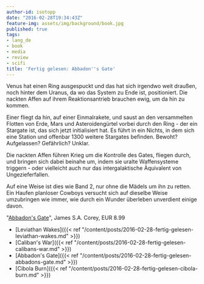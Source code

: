 ```yaml
---
author-id: isotopp
date: "2016-02-28T19:34:43Z"
feature-img: assets/img/background/book.jpg
published: true
tags:
- lang_de
- book
- media
- review
- scifi
title: 'Fertig gelesen: Abbadon''s Gate'
---
```

Venus hat einen Ring ausgespuckt und das hat sich irgendwo weit draußen, noch hinter dem Uranus, da wo das System zu Ende ist, positioniert. Die nackten Affen auf ihrem Reaktionsantrieb brauchen ewig, um da hin zu kommen.

Einer fliegt da hin, auf einer Einmalrakete, und saust an den versammelten Flotten von Erde, Mars und Asteroidengürtel vorbei durch den Ring - der ein Stargate ist, das sich jetzt initialisiert hat. Es führt in ein Nichts, in dem sich eine Station und offenbar 1300 weitere Stargates befinden. Bewoht? Aufgelassen? Gefährlich? Unklar.

Die nackten Affen führen Krieg um die Kontrolle des Gates, fliegen durch, und bringen sich dabei beinahe um, indem sie uralte Waffensysteme triggern - oder vielleicht auch nur das intergalaktische Äquivalent von Ungezieferfallen.

Auf eine Weise ist dies wie Band 2, nur ohne die Mädels um ihn zu retten. Ein Haufen planloser Cowboys versucht sich auf dieselbe Weise umzubringen wie immer, wie durch ein Wunder überleben unverdient einige davon.

"[Abbadon's Gate](http://www.amazon.de/dp/B009SQ018I)", James S.A. Corey, EUR 8.99

- [Leviathan Wakes]({{< ref "/content/posts/2016-02-28-fertig-gelesen-leviathan-wakes.md" >}})
- [Caliban's War]({{< ref "/content/posts/2016-02-28-fertig-gelesen-calibans-war.md" >}})
- [Abbadon's Gate]({{< ref "/content/posts/2016-02-28-fertig-gelesen-abbadons-gate.md" >}})
- [Cibola Burn]({{< ref "/content/posts/2016-02-28-fertig-gelesen-cibola-burn.md" >}})
